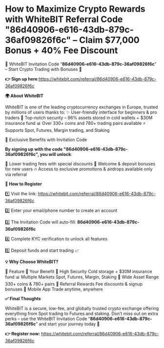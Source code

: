 # How to Maximize Crypto Rewards with WhiteBIT Referral Code "86d40906-e616-43db-879c-36af09826f6c" – Claim $77,000 Bonus + 40% Fee Discount


🔑 WhiteBIT Invitation Code “**86d40906-e616-43db-879c-36af09826f6c**” – Start Crypto Trading with Bonuses 🎁

**👉 Sign up here**:https://whitebit.com/referral/86d40906-e616-43db-879c-36af09826f6c

**🌍 About WhiteBIT**

WhiteBIT is one of the leading cryptocurrency exchanges in Europe, trusted by millions of users thanks to:
✨ User-friendly interface for beginners & pro traders
🔐 Top-notch security – 96% assets stored in cold wallets + $30M insurance fund
📊 Over 330+ coins and 780+ trading pairs available
⚡ Supports Spot, Futures, Margin trading, and Staking

🎯 Exclusive Benefits with Invitation Code

**By signing up with the code "86d40906-e616-43db-879c-36af09826f6c", you will unlock**:

💸 Lower trading fees with special discounts
🎁 Welcome & deposit bonuses for new users
🔥 Access to exclusive promotions & airdrops available only via referral

**📝 How to Register**

1️⃣ Visit the link: https://whitebit.com/referral/86d40906-e616-43db-879c-36af09826f6c

2️⃣ Enter your email/phone number to create an account

3️⃣ The Invitation Code will auto-fill: **86d40906-e616-43db-879c-36af09826f6c**

4️⃣ Complete KYC verification to unlock all features

5️⃣ Deposit funds and start trading 📈

**💡 Why Choose WhiteBIT?**

🚀 Feature	🌟 Your Benefit
🔐 High Security	Cold storage + $30M insurance fund
📊 Multiple Markets	Spot, Futures, Margin, Staking
💱 Wide Asset Range	330+ coins & 780+ pairs
🎁 Referral Rewards	Fee discounts & signup bonuses
📲 Mobile App	Trade anytime, anywhere

**✅ Final Thoughts**

WhiteBIT is a secure, low-fee, and globally trusted crypto exchange offering everything from Spot trading to Futures and staking.
Don’t miss out on extra perks – use the WhiteBIT Invitation Code “**86d40906-e616-43db-879c-36af09826f6c**” and start your journey today 🎉

**👉 Register now:**
https://whitebit.com/referral/86d40906-e616-43db-879c-36af09826f6c
